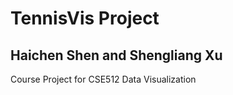 # TennisVis Project

## Haichen Shen and Shengliang Xu

Course Project for CSE512 Data Visualization

